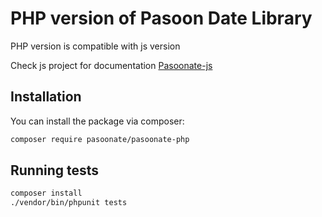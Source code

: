 PHP version of Pasoon Date Library
=========================

PHP version is compatible with js version

Check js project for documentation [Pasoonate-js](https://github.com/pasoonate/pasoonate-js)

## Installation

You can install the package via composer:

```bash
composer require pasoonate/pasoonate-php
```

## Running tests

```bash
composer install
./vendor/bin/phpunit tests
```


